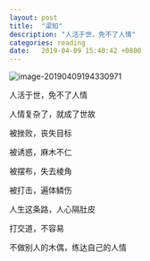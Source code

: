 ```yaml
---
layout: post
title:  "梁知"
description: "人活于世，免不了人情"
categories: reading
date:   2019-04-09 15:40:42 +0800
---
```

![image-20190409194330971](https://ws2.sinaimg.cn/large/006tNc79gy1g1wmby14bxj31350u0u0x.jpg)



人活于世，免不了人情

人情复杂了，就成了世故

被挫败，丧失目标

被诱惑，麻木不仁

被摆布，失去棱角

被打击，遍体鳞伤

人生这条路，人心隔肚皮

打交道，不容易

不做别人的木偶，练达自己的人情